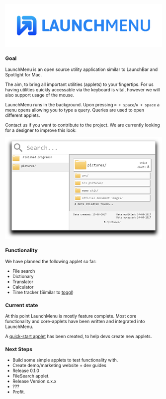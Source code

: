 ![Logo](https://github.com/LaunchMenu/LaunchMenu/raw/master/docs/images/LaunchMenu-Logo.png)

### Goal

LaunchMenu is an open source utility application similar to LaunchBar and Spotlight for Mac.

The aim, to bring all important utilities (applets) to your fingertips. For us having utilities quickly accessable via the keyboard is vital, however we will also support usage of the mouse.

LaunchMenu runs in the background. Upon pressing `⌘ + space`/`⊞ + space` a menu opens allowing you to type a query. Queries are used to open different applets.

Contact us if you want to contribute to the project. We are currently looking for a designer to improve this look:

![Logo](https://github.com/LaunchMenu/LaunchMenu/raw/master/docs/images/Concept.png)

### Functionality

We have planned the following applet so far:

-   File search
-   Dictionary
-   Translator
-   Calculator
-   Time tracker (Similar to [toggl](https://toggl.com/))

### Current state

At this point LaunchMenu is mostly feature complete. Most core functionality and core-applets have been written and integrated into LaunchMenu.

A [quick-start applet](https://github.com/LaunchMenu/LM-applet-quickstart) has been created, to help devs create new applets.

### Next Steps

* Build some simple applets to test functionality with.
* Create demo/marketing website + dev guides
* Release 0.1.0
* FileSearch applet.
* Release Version x.x.x
* ???
* Profit.
